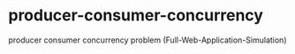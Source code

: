 # producer-consumer-concurrency
producer consumer concurrency problem (Full-Web-Application-Simulation)
